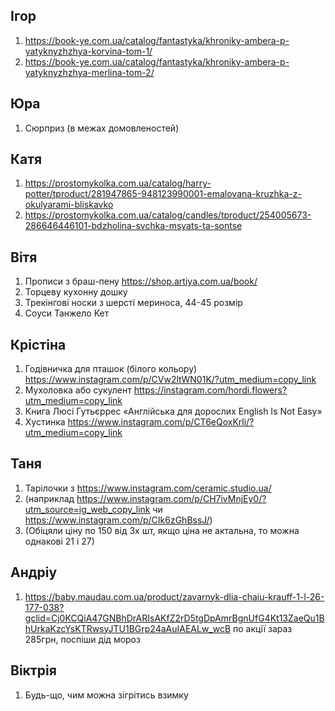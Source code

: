 ## Ігор
1. https://book-ye.com.ua/catalog/fantastyka/khroniky-ambera-p-yatyknyzhzhya-korvina-tom-1/
2. https://book-ye.com.ua/catalog/fantastyka/khroniky-ambera-p-yatyknyzhzhya-merlina-tom-2/

## Юра
1. Сюрприз (в межах домовленостей)

## Катя
1. https://prostomykolka.com.ua/catalog/harry-potter/tproduct/281947865-948123990001-emalovana-kruzhka-z-okulyarami-bliskavko
2. https://prostomykolka.com.ua/catalog/candles/tproduct/254005673-286646446101-bdzholina-svchka-msyats-ta-sontse

## Вітя
1. Прописи з браш-пену https://shop.artiya.com.ua/book/
2. Торцеву кухонну дошку
3. Трекінгові носки з шерсті мериноса, 44-45 розмір
4. Соуси Танжело Кет

## Крістіна
1. Годівничка для пташок (білого кольору) https://www.instagram.com/p/CVw2ltWN01K/?utm_medium=copy_link
2. Мухоловка або сукулент https://instagram.com/hordi.flowers?utm_medium=copy_link
3. Книга Люсі Гутьєррес «Англійська для дорослих English Is Not Easy»
4. Хустинка https://www.instagram.com/p/CT6eQoxKrli/?utm_medium=copy_link

## Таня
1. Тарілочки  з https://www.instagram.com/ceramic.studio.ua/ 
2. (наприклад https://www.instagram.com/p/CH7ivMnjEy0/?utm_source=ig_web_copy_link чи https://www.instagram.com/p/CIk6zGhBssJ/) 
3. (Обіцяли ціну по 150 від 3х шт, якщо ціна не актальна, то можна однакові 21 і 27)

## Андріу
1. https://baby.maudau.com.ua/product/zavarnyk-dlia-chaiu-krauff-1-l-26-177-038?gclid=Cj0KCQiA47GNBhDrARIsAKfZ2rD5tgDpAmrBgnUfG4Kt13ZaeQu1BhUrkaKzcYsKTRwsyJTU1BGrp24aAuIAEALw_wcB
по акції зараз 285грн, поспіши дід мороз

## Віктрія
1. Будь-що, чим можна зігрітись взимку
